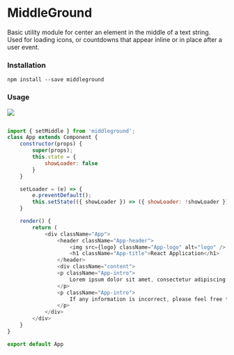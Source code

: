 # MiddleGround
Basic utility module for center an element in the middle of a text string. Used for loading icons, or countdowns that appear inline or in place after a user event.

### Installation
`npm install --save middleground`

### Usage
<img src="loader_icon_middleground.gif" />

```javascript

import { setMiddle } from 'middleground';
class App extends Component {
    constructor(props) {
        super(props);
        this.state = {
            showLoader: false
        }
    }

    setLoader = (e) => {
        e.preventDefault();
        this.setState(({ showLoader }) => ({ showLoader: !showLoader }));
    }

    render() {
        return (
            <div className="App">
                <header className="App-header">
                    <img src={logo} className="App-logo" alt="logo" />
                    <h1 className="App-title">React Application</h1>
                </header>
                <div className="content">
                <p className="App-intro">
                    Lorem ipsum dolor sit amet, consectetur adipiscing elit, sed do eiusmod tempor incididunt ut labore et dolore magna aliqua. Ut enim ad minim veniam, quis nostrud exercitation ullamco laboris nisi ut aliquip ex ea commodo consequat.
                </p>
                <p className="App-intro">
                    If any information is incorrect, please feel free to {setMiddle(<a style={{textDecoration: 'none'}} onClick={this.setLoader} href="#">edit your profile</a>, this.state.showLoader && <img height="16px" src="https://cdnjs.cloudflare.com/ajax/libs/galleriffic/2.0.1/css/loader.gif" />)}</a>. 
                </p>
            </div>
        </div>
    }
}

export default App
```